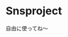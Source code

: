 # Snsproject
自由に使ってね〜
<script>

// パスワードのハッシュ化
async function hashPassword(password) {
  const encoder = new TextEncoder();
  const data = encoder.encode(password);
  const hashBuffer = await crypto.subtle.digest("SHA-256", data);
  const hashArray = Array.from(new Uint8Array(hashBuffer));
  const hashHex = hashArray.map(b => b.toString(16).padStart(2, "0")).join("");
  return hashHex;
}

// ユーザー登録処理
async function registerUser() {
  const name = document.getElementById("reg_name").value;
  const password = document.getElementById("reg_password").value;
  const reg_status = document.getElementById("reg_status");

  if (!name || !password) {
    reg_status.textContent = "ユーザー名とパスワードを入力してください。";
    return;
  }

  const hashedPassword = await hashPassword(password);

  const checkRes = await fetch(`${url}/rest/v1/users?name=eq.${name}`, {
    headers: {
      "apikey": KEY,
      "Authorization": `Bearer ${KEY}`
    }
  });
  const existingUsers = await checkRes.json();

  if (existingUsers.length > 0) {
    reg_status.textContent = "このユーザー名はすでに使われています。";
    return;
  }

  const res = await fetch(`${url}/rest/v1/users`, {
    method: "POST",
    headers: {
      "Content-Type": "application/json",
      "apikey": KEY,
      "Authorization": `Bearer ${KEY}`,
      "Prefer": "return=representation"
    },
    body: JSON.stringify({ name, password: hashedPassword })
  });

  if (res.ok) {
    reg_status.textContent = "登録が完了しました！";
    document.getElementById("reg_name").value = "";
    document.getElementById("reg_password").value = "";
  } else {
    reg_status.textContent = "登録に失敗しました。";
  }
}

// 投稿処理
async function postMessage() {
  const name = document.getElementById("name").value;
  const password = document.getElementById("password").value;
  const message = document.getElementById("message").value;
  const status = document.getElementById("status");

  if (!name || !password || !message) {
    status.textContent = "全ての項目を入力してね。";
    return;
  }

  const hashedPassword = await hashPassword(password);

  const authRes = await fetch(`${url}/rest/v1/users?name=eq.${name}&password=eq.${hashedPassword}`, {
    headers: {
      "apikey": KEY,
      "Authorization": `Bearer ${KEY}`
    }
  });
  const user = await authRes.json();

  if (user.length === 0) {
    status.textContent = "認証に失敗しました。";
    return;
  }

  if (user[0].is_banned) {
    status.textContent = "このユーザーは凍結されています。";
    return;
  }

  const res = await fetch(`${url}/rest/v1/posts`, {
    method: "POST",
    headers: {
      "Content-Type": "application/json",
      "apikey": KEY,
      "Authorization": `Bearer ${KEY}`,
      "Prefer": "return=representation"
    },
    body: JSON.stringify({
      message,
      user_id: user[0].id // ← name ではなく user_id を使う
    })
  });

  if (res.ok) {
    status.textContent = "投稿しました！";
    document.getElementById("message").value = "";
    loadPosts();
  } else {
    status.textContent = "投稿に失敗しました…";
  }
}

// 投稿一覧読み込み
async function loadPosts() {
  const res = await fetch(`${url}/rest/v1/posts?select=message,created_at,users(name,role)&order=created_at.desc`, {
    headers: {
      "apikey": KEY,
      "Authorization": `Bearer ${KEY}`
    }
  });

  const posts = await res.json();
  const list = document.getElementById("posts");
  list.innerHTML = "";

  posts.forEach(post => {
    const time = new Date(post.created_at).toLocaleString("ja-JP");
    const name = post.users?.name || "不明";
    const role = post.users?.role || "未設定";

    const item = document.createElement("li");
    item.textContent = `【${time}】${name}（${role}）: ${post.message}`;
    list.appendChild(item);
  });
}

// ページ読み込み時に投稿一覧を表示
document.addEventListener("DOMContentLoaded", () => {
  loadPosts();
});
</script>
